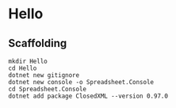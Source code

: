 # Hello

## Scaffolding

```shell
mkdir Hello
cd Hello
dotnet new gitignore
dotnet new console -o Spreadsheet.Console
cd Spreadsheet.Console
dotnet add package ClosedXML --version 0.97.0
```
